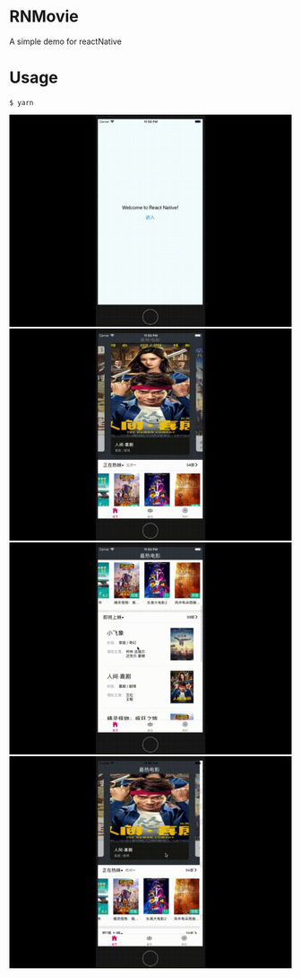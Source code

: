 # RNMovie
A simple demo for reactNative
# Usage

    $ yarn
    
![](https://github.com/gzccz/RNGit/blob/master/asset/images/gif/1.gif)
![](https://github.com/gzccz/RNGit/blob/master/asset/images/gif/2.gif)
![](https://github.com/gzccz/RNGit/blob/master/asset/images/gif/3.gif)
![](https://github.com/gzccz/RNGit/blob/master/asset/images/gif/4.gif)
